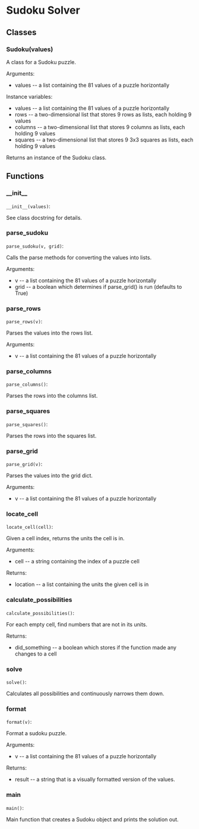 # Sudoku Solver

## Classes
### Sudoku(values)

A class for a Sudoku puzzle.

Arguments:
* values -- a list containing the 81 values of a puzzle horizontally

Instance variables:
* values -- a list containing the 81 values of a puzzle horizontally
* rows -- a two-dimensional list that stores 9 rows as lists, each holding 9 values
* columns -- a two-dimensional list that stores 9 columns as lists, each holding 9 values
* squares -- a two-dimensional list that stores 9 3x3 squares as lists, each holding 9 values

Returns an instance of the Sudoku class.

## Functions
### \_\_init\_\_
`__init__(values)`:

See class docstring for details.

### parse\_sudoku
`parse_sudoku(v, grid)`:

Calls the parse methods for converting the values into lists.

Arguments:
* v -- a list containing the 81 values of a puzzle horizontally
* grid -- a boolean which determines if parse_grid() is run (defaults to True)

### parse\_rows
`parse_rows(v)`:

Parses the values into the rows list.

Arguments:
* v -- a list containing the 81 values of a puzzle horizontally

### parse\_columns
`parse_columns()`:

Parses the rows into the columns list.

### parse\_squares
`parse_squares()`:

Parses the rows into the squares list.

### parse\_grid
`parse_grid(v)`:

Parses the values into the grid dict.

Arguments:
* v -- a list containing the 81 values of a puzzle horizontally

### locate\_cell
`locate_cell(cell)`:

Given a cell index, returns the units the cell is in.

Arguments:
* cell -- a string containing the index of a puzzle cell

Returns:
* location -- a list containing the units the given cell is in

### calculate\_possibilities
`calculate_possibilities()`:

For each empty cell, find numbers that are not in its units.

Returns:
* did_something -- a boolean which stores if the function made any changes to a cell

### solve
`solve()`:

Calculates all possibilities and continuously narrows them down.

### format
`format(v)`:

Format a sudoku puzzle.

Arguments:
* v -- a list containing the 81 values of a puzzle horizontally

Returns:
* result -- a string that is a visually formatted version of the values.

### main
`main()`:

Main function that creates a Sudoku object and prints the solution out.
